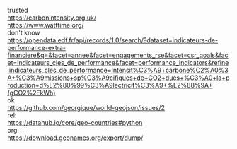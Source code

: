 
trusted<br />
  https://carbonintensity.org.uk/<br />
  https://www.watttime.org/<br />
don't know<br />
  https://opendata.edf.fr/api/records/1.0/search/?dataset=indicateurs-de-performance-extra-financiere&q=&facet=annee&facet=engagements_rse&facet=csr_goals&facet=indicateurs_cles_de_performance&facet=performance_indicators&refine.indicateurs_cles_de_performance=Intensit%C3%A9+carbone%C2%A0%3A+%C3%A9missions+sp%C3%A9cifiques+de+CO2+dues+%C3%A0+la+production+d%E2%80%99%C3%A9lectricit%C3%A9+%E2%88%9A+(gCO2%2FkWh)<br />
ok<br />
https://github.com/georgique/world-geojson/issues/2<br />
rel:<br />
https://datahub.io/core/geo-countries#python<br />
org:<br />
https://download.geonames.org/export/dump/<br />
